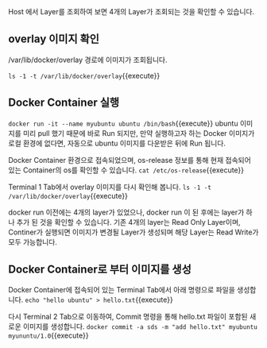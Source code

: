 Host 에서 Layer를 조회하여 보면 4개의 Layer가 조회되는 것을 확인할 수 있습니다.

## overlay 이미지 확인
/var/lib/docker/overlay 경로에 이미지가 조회됩니다.

`ls -1 -t /var/lib/docker/overlay`{{execute}}

## Docker Container 실행
`docker run -it --name myubuntu ubuntu /bin/bash`{{execute}}
ubuntu 이미지를 미리 pull 했기 때문에 바로 Run 되지만, 만약 실행하고자 하는 Docker 이미지가 로컬 환경에 없다면, 자동으로 ubuntu 이미지를 다운받은 뒤에 Run 됩니다.

Docker Container 환경으로 접속되었으며, os-release 정보를 통해 현재 접속되어 있는 Container의 os를 확인할 수 있습니다.
`cat /etc/os-release`{{execute}}

Terminal 1 Tab에서 overlay 이미지를 다시 확인해 봅니다.
`ls -1 -t /var/lib/docker/overlay`{{execute}}

docker run 이전에는 4개의 layer가 있었으나, docker run 이 된 후에는 layer가 하나 추가 된 것을 확인할 수 있습니다.
기존 4개의 layer는 Read Only Layer이며, Continer가 실행되면 이미지가 변경될 Layer가 생성되며 해당 Layer는 Read Write가 모두 가능합니다.

## Docker Container로 부터 이미지를 생성
Docker Container에 접속되어 있는 Terminal Tab에서 아래 명령으로 파일을 생성합니다.
`echo "hello ubuntu" > hello.txt`{{execute}}

다시 Terminal 2 Tab으로 이동하여, Commit 명령을 통해 hello.txt 파일이 포함된 새로운 이미지를 생성합니다.
`docker commit -a sds -m "add hello.txt" myubuntu myununtu/1.0`{{execute}}



